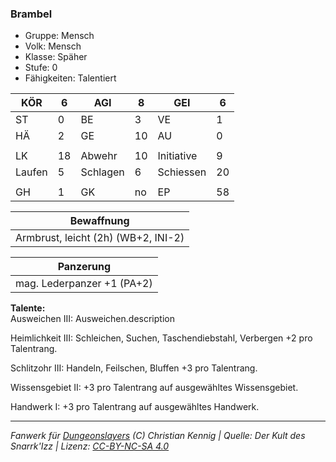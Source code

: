 ### Brambel  
- Gruppe: Mensch  
- Volk: Mensch  
- Klasse: Späher  
- Stufe: 0  
- Fähigkeiten: Talentiert  


| KÖR | 6 | AGI | 8 | GEI | 6 |
| --- | --- | --- | --- | --- | --- |
| ST | 0 | BE | 3 | VE | 1 |
| HÄ | 2 | GE | 10 | AU | 0 |
|  |  |  |  |  |  |
| LK | 18 | Abwehr | 10 | Initiative | 9 |
| Laufen | 5 | Schlagen | 6 | Schiessen | 20 |
|  |  |  |  |  |  |
| GH | 1 | GK | no | EP | 58 |


| Bewaffnung |
| --- |
| Armbrust, leicht (2h) (WB+2, INI-2) |


| Panzerung |
| --- |
| mag. Lederpanzer +1 (PA+2) |


**Talente:**  
Ausweichen III: Ausweichen.description

Heimlichkeit III: Schleichen, Suchen, Taschendiebstahl, Verbergen +2 pro Talentrang.

Schlitzohr III: Handeln, Feilschen, Bluffen +3 pro Talentrang.

Wissensgebiet II: +3 pro Talentrang auf ausgewähltes Wissensgebiet.

Handwerk I: +3 pro Talentrang auf ausgewähltes Handwerk.





___
*Fanwerk für [Dungeonslayers](https://www.dungeonslayers.net/) (C) Christian Kennig | Quelle: Der Kult des Snarrk'Izz | Lizenz: [CC-BY-NC-SA 4.0](https://creativecommons.org/licenses/by-nc-sa/4.0/deed.de)*